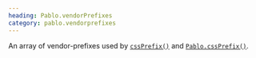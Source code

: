 ```yaml
--- 
heading: Pablo.vendorPrefixes
category: pablo.vendorprefixes
---
```


An array of vendor-prefixes used by [`cssPrefix()`](/api/cssPrefix/) and [`Pablo.cssPrefix()`](/api/Pablo.cssPrefix/).
